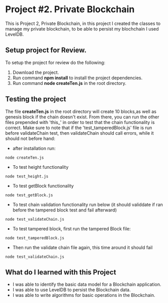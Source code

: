 # Project #2. Private Blockchain

This is Project 2, Private Blockchain, in this project I created the classes to manage my private blockchain, to be able to persist my blochchain I used LevelDB.

## Setup project for Review.

To setup the project for review do the following:
1. Download the project.
2. Run command __npm install__ to install the project dependencies.
3. Run command __node createTen.js__ in the root directory.

## Testing the project

The file __createTen.js__ in the root directory will create 10 blocks,as well as genesis block if the chain doesn't exist. From there, you can run the other files prepended with 'this_' in order to test that the chain functionality is correct. Make sure to note that if the 'test_tamperedBlock.js' file is run before validateChain test, then validateChain should call errors, while it should not before hand:

* after installation run:
```
node createTen.js
```

* To test height functionality
```
node test_height.js
```

* To test getBlock functionality
```
node test_getBlock.js
```

* To test chain validation functionality run below (it should validdate if ran before the tampered block test and fail afterward)
```
node test_validateChain.js
```

* To test tampered block, first run the tampered Block file:
```
node test_tamperedBlock.js
```

* Then run the validate chain file again, this time around it should fail
```
node test_validateChain.js
```

## What do I learned with this Project

* I was able to identify the basic data model for a Blockchain application.
* I was able to use LevelDB to persist the Blockchain data.
* I was able to write algorithms for basic operations in the Blockchain.

